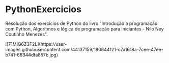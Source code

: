# PythonExercicios
Resolução dos exercícios de Python do livro "Introdução a programação com Python, Algoritmos e lógica de programação para iniciantes - Nilo Ney Coutinho Menezes".

<div alignt="center" width="300px">
![71MIG6Z3F2L](https://user-images.githubusercontent.com/44137159/180644121-c7a1618a-7cee-47ee-b741-66344dfa857b.jpg)
</div>

